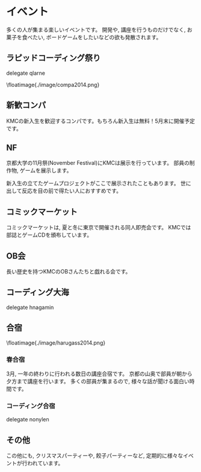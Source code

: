 # イベント
多くの人が集まる楽しいイベントです。
開発や, 講座を行うものだけでなく,
お菓子を食べたい, ボードゲームをしたいなどの欲も発散されます。

## ラピッドコーディング祭り
delegate qlarne

\floatimage{./image/compa2014.png}

## 新歓コンパ
KMCの新入生を歓迎するコンパです。もちろん新入生は無料！5月末に開催予定です。

## NF
京都大学の11月祭(November Festival)にKMCは展示を行っています。
部員の制作物, ゲームを展示します。

新入生の立てたゲームプロジェクトがここで展示されたこともあります。
世に出して反応を目の前で得たい人におすすめです。

## コミックマーケット
コミックマーケットは, 夏と冬に東京で開催される同人即売会です。
KMCでは部誌とゲームCDを頒布しています。

## OB会
長い歴史を持つKMCのOBさんたちと戯れる会です。

## コーディング大海
delegate hnagamin

## 合宿

\floatimage{./image/harugass2014.png}

### 春合宿
3月, 一年の終わりに行われる数日の講座合宿です。
京都の山奥で部員が朝から夕方まで講座を行います。
多くの部員が集まるので, 様々な話が聞ける面白い時間です。

### コーディング合宿
delegate nonylen

## その他
この他にも, クリスマスパーティーや, 餃子パーティーなど, 定期的に様々なイベントが行われています。

